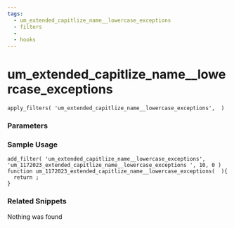 ```yaml
---
tags: 
  - um_extended_capitlize_name__lowercase_exceptions
  - filters
  - 
  - hooks
---
```

# um\_extended\_capitlize\_name\_\_lowercase\_exceptions

``` php:no-line-numbers
apply_filters( 'um_extended_capitlize_name__lowercase_exceptions',  )
```
<div class='hook-sep'></div>

### Parameters

<div class='hook-sep'></div>



### Sample Usage

``` php:no-line-numbers
add_filter( 'um_extended_capitlize_name__lowercase_exceptions', 'um_1172023_extended_capitlize_name__lowercase_exceptions ', 10, 0 )
function um_1172023_extended_capitlize_name__lowercase_exceptions(  ){
  return ;
}
```
<div class='hook-sep'></div>



### Related Snippets

Nothing was found

